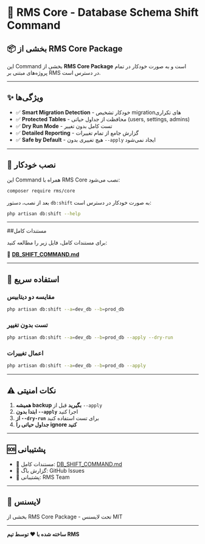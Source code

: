 # 🔄 RMS Core - Database Schema Shift Command

## 📦 بخشی از RMS Core Package

این Command بخشی از **RMS Core Package** است و به صورت خودکار در تمام پروژه‌های مبتنی بر RMS در دسترس است.

---

## ✨ ویژگی‌ها

- ✅ **Smart Migration Detection** - خودکار تشخیص migrationهای تکراری
- ✅ **Protected Tables** - محافظت از جداول حیاتی (users, settings, admins)
- ✅ **Dry Run Mode** - تست کامل بدون تغییر
- ✅ **Detailed Reporting** - گزارش جامع از تمام تغییرات
- ✅ **Safe by Default** - هیچ تغییری بدون `--apply` ایجاد نمی‌شود

---

## 🚀 نصب خودکار

این Command همراه با RMS Core نصب می‌شود:

```bash
composer require rms/core
```

بعد از نصب، دستور `db:shift` به صورت خودکار در دسترس است:

```bash
php artisan db:shift --help
```

---

##مستندات کامل

برای مستندات کامل، فایل زیر را مطالعه کنید:

📄 **[DB_SHIFT_COMMAND.md](./docs/DB_SHIFT_COMMAND.md)**

---

## 🎯 استفاده سریع

### مقایسه دو دیتابیس
```bash
php artisan db:shift --a=dev_db --b=prod_db
```

### تست بدون تغییر
```bash
php artisan db:shift --a=dev_db --b=prod_db --apply --dry-run
```

### اعمال تغییرات
```bash
php artisan db:shift --a=dev_db --b=prod_db --apply
```

---

## ⚠️ نکات امنیتی

1. **همیشه backup بگیرید** قبل از `--apply`
2. **ابتدا بدون `--apply`** اجرا کنید
3. **از `--dry-run`** برای تست استفاده کنید
4. **جداول حیاتی را ignore کنید**

---

## 🆘 پشتیبانی

- 📖 مستندات کامل: [DB_SHIFT_COMMAND.md](./docs/DB_SHIFT_COMMAND.md)
- 🐛 گزارش باگ: GitHub Issues
- 💬 پشتیبانی: RMS Team

---

## 📜 لایسنس

بخشی از RMS Core Package - تحت لایسنس MIT

---

**ساخته شده با ❤️ توسط تیم RMS**
